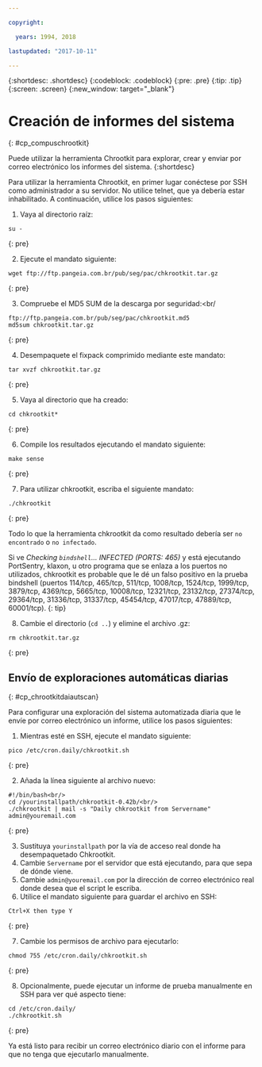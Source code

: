 ```yaml
---

copyright:

  years: 1994, 2018

lastupdated: "2017-10-11"

---
```


{:shortdesc: .shortdesc}
{:codeblock: .codeblock}
{:pre: .pre}
{:tip: .tip}
{:screen: .screen}
{:new_window: target="_blank"}

# Creación de informes del sistema
{: #cp_compuschrootkit}

Puede utilizar la herramienta Chrootkit para explorar, crear y enviar por correo electrónico los informes del sistema.
{:shortdesc}

Para utilizar la herramienta Chrootkit, en primer lugar conéctese por SSH como administrador a su servidor. No utilice telnet, que ya debería estar inhabilitado. A continuación, utilice los pasos siguientes:

1. Vaya al directorio raíz:  

  ```
  su -
  ```
  {: pre}

2. Ejecute el mandato siguiente:

  ```
  wget ftp://ftp.pangeia.com.br/pub/seg/pac/chkrootkit.tar.gz
  ```
  {: pre}

3. Compruebe el MD5 SUM de la descarga por seguridad:<br/

  ```
  ftp://ftp.pangeia.com.br/pub/seg/pac/chkrootkit.md5
  md5sum chkrootkit.tar.gz
  ```
  {: pre}

4. Desempaquete el fixpack comprimido mediante este mandato:<br/>

  ```
  tar xvzf chkrootkit.tar.gz
  ```
  {: pre}

5. Vaya al directorio que ha creado:

  ```
  cd chkrootkit*
  ```
  {: pre}

6. Compile los resultados ejecutando el mandato siguiente:

  ```
  make sense
  ```
  {: pre}

7. Para utilizar chkrootkit, escriba el siguiente mandato:

  ```
  ./chkrootkit
  ```
  {: pre}

Todo lo que la herramienta chkrootkit da como resultado debería ser `no encontrado` o `no infectado`.

Si ve *Checking `bindshell`... INFECTED (PORTS: 465)* y está ejecutando PortSentry, klaxon, u otro programa que se enlaza a los puertos no utilizados, chkrootkit es probable que le dé un falso positivo en la prueba bindshell (puertos 114/tcp, 465/tcp, 511/tcp, 1008/tcp, 1524/tcp, 1999/tcp, 3879/tcp, 4369/tcp, 5665/tcp, 10008/tcp, 12321/tcp, 23132/tcp, 27374/tcp, 29364/tcp, 31336/tcp, 31337/tcp, 45454/tcp, 47017/tcp, 47889/tcp, 60001/tcp).
{: tip}

8. Cambie el directorio (`cd ..`) y elimine el archivo .gz:  

  ```
  rm chkrootkit.tar.gz
  ```
  {: pre}

## Envío de exploraciones automáticas diarias
{: #cp_chrootkitdaiautscan}

Para configurar una exploración del sistema automatizada diaria que le envíe por correo electrónico un informe, utilice los pasos siguientes:

1. Mientras esté en SSH, ejecute el mandato siguiente:

  ```
  pico /etc/cron.daily/chkrootkit.sh
  ```
  {: pre}

2. Añada la línea siguiente al archivo nuevo:

  ```
  #!/bin/bash<br/>
  cd /yourinstallpath/chkrootkit-0.42b/<br/>
  ./chkrootkit | mail -s "Daily chkrootkit from Servername" admin@youremail.com
  ```
  {: pre}

3. Sustituya `yourinstallpath` por la vía de acceso real donde ha desempaquetado Chkrootkit.
4. Cambie `Servername` por el servidor que está ejecutando, para que sepa de dónde viene.
5. Cambie `admin@youremail.com` por la dirección de correo electrónico real donde desea que el script le escriba.
6. Utilice el mandato siguiente para guardar el archivo en SSH:

  ```
  Ctrl+X then type Y
  ```
  {: pre}

7. Cambie los permisos de archivo para ejecutarlo:

  ```
  chmod 755 /etc/cron.daily/chkrootkit.sh
  ```
  {: pre}

8.  Opcionalmente, puede ejecutar un informe de prueba manualmente en SSH para ver qué aspecto tiene:

  ```
  cd /etc/cron.daily/
  ./chkrootkit.sh
  ```
  {: pre}

Ya está listo para recibir un correo electrónico diario con el informe para que no tenga que ejecutarlo manualmente.
